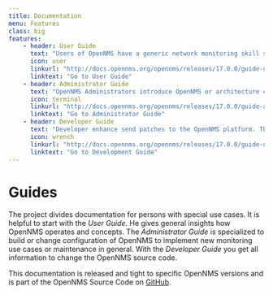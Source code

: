 ```yaml
---
title: Documentation
menu: Features
class: big
features:
	- header: User Guide
	  text: "Users of OpenNMS have a generic network monitoring skill set. This guide describes everything you need to understand concepts and how to use OpenNMS for day-to-day monitoring."
	  icon: user
	  linkurl: "http://docs.opennms.org/opennms/releases/17.0.0/guide-user/guide-user.html"
	  linktext: "Go to User Guide"
	- header: Administrator Guide
	  text: "OpenNMS Administrators introduce OpenNMS or architecture configuration and configuration to monitor services and applications. The concepts from a user guide should be known."
	  icon: terminal
	  linkurl: "http://docs.opennms.org/opennms/releases/17.0.0/guide-admin/guide-admin.html"
	  linktext: "Go to Administrator Guide"
	- header: Developer Guide
	  text: "Developer enhance send patches to the OpenNMS platform. They usually build new features for example creating new collectors, monitors or send patches to fix bugs."
	  icon: wrench
	  linkurl: "http://docs.opennms.org/opennms/releases/17.0.0/guide-development/guide-development.html"
	  linktext: "Go to Development Guide"
---
```


# Guides

The project divides documentation for persons with special use cases.
It is helpful to start with the *User Guide*.
He gives general insights how OpenNMS operates and concepts.
The *Administrator Guide* is specialized to build or change configuration of OpenNMS to implement new monitoring use cases or maintenance in general.
With the *Developer Guide* you get all information to change the OpenNMS source code.

This documentation is released and tight to specific OpenNMS versions and is part of the OpenNMS Source Code on [GitHub](https://github.com/OpenNMS/opennms/tree/develop/opennms-doc).
